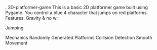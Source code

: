 



. 2D-platformer-game
This is a basic 2D platformer game 
built using Pygame. You control a blue 4
character that jumps on red platforms.
Features: Gravity &amp;
no
w:






Jumping 

Mechanics Randomly Generated Platforms Collision Detection Smooth Movement

